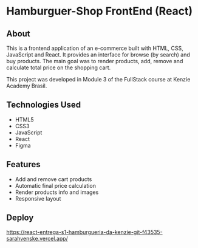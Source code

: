 # Hamburguer-Shop FrontEnd (React)

## About
This is a frontend application of an e-commerce built with HTML, CSS, JavaScript and React. It provides an interface for browse (by search) and buy products. The main goal was to render products, add, remove and calculate total price on the shopping cart. 

This project was developed in Module 3 of the FullStack course at Kenzie Academy Brasil.

## Technologies Used
- HTML5
- CSS3
- JavaScript
- React
- Figma

## Features
- Add and remove cart products
- Automatic final price calculation
- Render products info and images
- Responsive layout

## Deploy
https://react-entrega-s1-hamburgueria-da-kenzie-git-f43535-sarahvenske.vercel.app/




